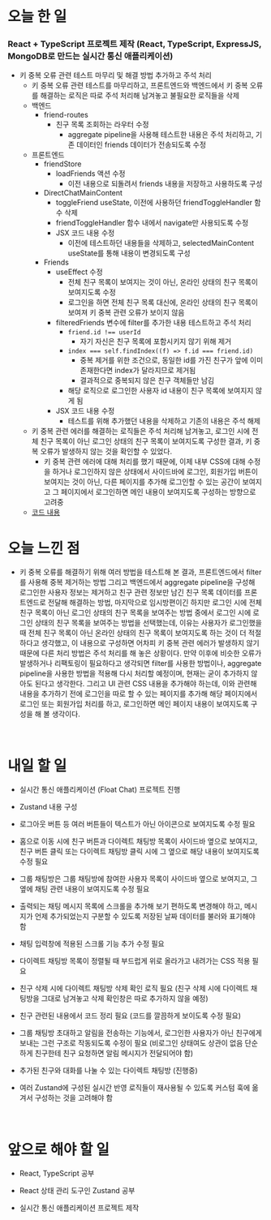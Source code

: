 # 오늘 한 일

### React + TypeScript 프로젝트 제작 (React, TypeScript, ExpressJS, MongoDB로 만드는 실시간 통신 애플리케이션)

- 키 중복 오류 관련 테스트 마무리 및 해결 방법 추가하고 주석 처리
  - 키 중복 오류 관련 테스트를 마무리하고, 프론트엔드와 백엔드에서 키 중복 오류를 해결하는 로직은 따로 주석 처리해 남겨놓고 불필요한 로직들을 삭제
  - 백엔드
    - friend-routes
      - 친구 목록 조회하는 라우터 수정
        - aggregate pipeline을 사용해 테스트한 내용은 주석 처리하고, 기존 데이터인 friends 데이터가 전송되도록 수정
  - 프론트엔드
    - friendStore
      - loadFriends 액션 수정
        - 이전 내용으로 되돌려서 friends 내용을 저장하고 사용하도록 구성
    - DirectChatMainContent
      - toggleFriend useState, 이전에 사용하던 friendToggleHandler 함수 삭제
      - friendToggleHandler 함수 내에서 navigate만 사용되도록 수정
      - JSX 코드 내용 수정
        - 이전에 테스트하던 내용들을 삭제하고, selectedMainContent useState를 통해 내용이 변경되도록 구성
    - Friends
      - useEffect 수정
        - 전체 친구 목록이 보여지는 것이 아닌, 온라인 상태의 친구 목록이 보여지도록 수정
        - 로그인을 하면 전체 친구 목록 대신에, 온라인 상태의 친구 목록이 보여져 키 중복 관련 오류가 보이지 않음
      - filteredFriends 변수에 filter를 추가한 내용 테스트하고 주석 처리
        - `friend.id !== userId`
          - 자기 자신은 친구 목록에 포함시키지 않기 위해 제거
        - `index === self.findIndex((f) => f.id === friend.id)`
          - 중복 제거를 위한 조건으로, 동일한 id를 가진 친구가 앞에 이미 존재한다면 index가 달라지므로 제거됨
          - 결과적으로 중복되지 않은 친구 객체들만 남김
        - 해당 로직으로 로그인한 사용자 id 내용이 친구 목록에 보여지지 않게 됨
      - JSX 코드 내용 수정
        - 테스트를 위해 추가했던 내용을 삭제하고 기존의 내용은 주석 해제
  - 키 중복 관련 에러를 해결하는 로직들은 주석 처리해 남겨놓고, 로그인 시에 전체 친구 목록이 아닌 로그인 상태의 친구 목록이 보여지도록 구성한 결과, 키 중복 오류가 발생하지 않는 것을 확인할 수 있었다.
    - 키 중복 관련 에러에 대해 처리를 했기 때문에, 이제 내부 CSS에 대해 수정을 하거나 로그인하지 않은 상태에서 사이드바에 로그인, 회원가입 버튼이 보여지는 것이 아닌, 다른 페이지를 추가해 로그인할 수 있는 공간이 보여지고 그 페이지에서 로그인하면 메인 내용이 보여지도록 구성하는 방향으로 고려중
  - [코드 내용](https://github.com/jeongsangtae/float-chat/commit/e109cfd507026d4d327d60d50f92d189e8bfece7)

# 오늘 느낀 점

- 키 중복 오류를 해결하기 위해 여러 방법을 테스트해 본 결과, 프론트엔드에서 filter를 사용해 중복 제거하는 방법 그리고 백엔드에서 aggregate pipeline을 구성해 로그인한 사용자 정보는 제거하고 친구 관련 정보만 남긴 친구 목록 데이터를 프론트엔드로 전달해 해결하는 방법, 마지막으로 임시방편이긴 하지만 로그인 시에 전체 친구 목록이 아닌 로그인 상태의 친구 목록을 보여주는 방법 중에서 로그인 시에 로그인 상태의 친구 목록을 보여주는 방법을 선택했는데, 이유는 사용자가 로그인했을 때 전체 친구 목록이 아닌 온라인 상태의 친구 목록이 보여지도록 하는 것이 더 적절하다고 생각했고, 이 내용으로 구성하면 어차피 키 중복 관련 에러가 발생하지 않기 때문에 다른 처리 방법은 주석 처리를 해 놓은 상황이다. 만약 이후에 비슷한 오류가 발생하거나 리팩토링이 필요하다고 생각되면 filter를 사용한 방법이나, aggregate pipeline을 사용한 방법을 적용해 다시 처리할 예정이며, 현재는 굳이 추가하지 않아도 된다고 생각한다. 그리고 UI 관련 CSS 내용을 추가해야 하는데, 이와 관련해 내용을 추가하기 전에 로그인을 따로 할 수 있는 페이지를 추가해 해당 페이지에서 로그인 또는 회원가입 처리를 하고, 로그인하면 메인 페이지 내용이 보여지도록 구성을 해 볼 생각이다.

<br />

# 내일 할 일

- 실시간 통신 애플리케이션 (Float Chat) 프로젝트 진행

- Zustand 내용 구성

- 로그아웃 버튼 등 여러 버튼들이 텍스트가 아닌 아이콘으로 보여지도록 수정 필요

- 홈으로 이동 시에 친구 버튼과 다이렉트 채팅방 목록이 사이드바 옆으로 보여지고, 친구 버튼 클릭 또는 다이렉트 채팅방 클릭 시에 그 옆으로 해당 내용이 보여지도록 수정 필요

- 그룹 채팅방은 그룹 채팅방에 참여한 사용자 목록이 사이드바 옆으로 보여지고, 그 옆에 채팅 관련 내용이 보여지도록 수정 필요

- 출력되는 채팅 메시지 목록에 스크롤을 추가해 보기 편하도록 변경해야 하고, 메시지가 언제 추가되었는지 구분할 수 있도록 저장된 날짜 데이터를 불러와 표기해야 함

- 채팅 입력창에 적용된 스크롤 기능 추가 수정 필요

- 다이렉트 채팅방 목록이 정렬될 때 부드럽게 위로 올라가고 내려가는 CSS 적용 필요

- 친구 삭제 시에 다이렉트 채팅방 삭제 확인 로직 필요 (친구 삭제 시에 다이렉트 채팅방을 그대로 남겨놓고 삭제 확인창은 따로 추가하지 않을 예정)

- 친구 관련된 내용에서 코드 정리 필요 (코드를 깔끔하게 보이도록 수정 필요)

- 그룹 채팅방 초대하고 알림을 전송하는 기능에서, 로그인한 사용자가 아닌 친구에게 보내는 그런 구조로 작동되도록 수정이 필요 (비로그인 상태여도 상관이 없음 단순하게 친구한테 친구 요청하면 알림 메시지가 전달되어야 함)

- 추가된 친구와 대화를 나눌 수 있는 다이렉트 채팅방 (진행중)

- 여러 Zustand에 구성된 실시간 반영 로직들이 재사용될 수 있도록 커스텀 훅에 옮겨서 구성하는 것을 고려해야 함

<br />

# 앞으로 해야 할 일

- React, TypeScript 공부

- React 상태 관리 도구인 Zustand 공부

- 실시간 통신 애플리케이션 프로젝트 제작

